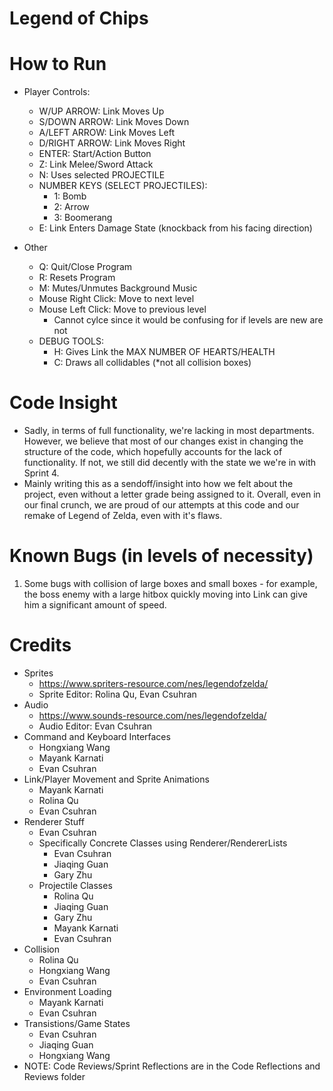 # Legend of Chips

# How to Run
* Player Controls:
  - W/UP ARROW: Link Moves Up
  - S/DOWN ARROW: Link Moves Down
  - A/LEFT ARROW: Link Moves Left
  - D/RIGHT ARROW: Link Moves Right
  - ENTER: Start/Action Button
  - Z: Link Melee/Sword Attack
  - N: Uses selected PROJECTILE
  - NUMBER KEYS (SELECT PROJECTILES):
     * 1: Bomb
     * 2: Arrow
     * 3: Boomerang
  - E: Link Enters Damage State (knockback from his facing direction)
       
* Other
  - Q: Quit/Close Program
  - R: Resets Program
  - M: Mutes/Unmutes Background Music
  - Mouse Right Click: Move to next level
  - Mouse Left Click: Move to previous level
      * Cannot cylce since it would be confusing for if levels are new are not
  - DEBUG TOOLS:
     * H: Gives Link the MAX NUMBER OF HEARTS/HEALTH
     * C: Draws all collidables (*not all collision boxes)

# Code Insight
* Sadly, in terms of full functionality, we're lacking in most departments. However, we believe that most of our changes exist in changing the structure of the code, which hopefully accounts for the lack of functionality. If not, we still did decently with the state we we're in with Sprint 4. 
* Mainly writing this as a sendoff/insight into how we felt about the project, even without a letter grade being assigned to it. Overall, even in our final crunch, we are proud of our attempts at this code and our remake of Legend of Zelda, even with it's flaws.

# Known Bugs (in levels of necessity)
1) Some bugs with collision of large boxes and small boxes - for example, the boss enemy with a large hitbox quickly moving into Link can give him a significant amount of speed. 

# Credits
* Sprites
  - https://www.spriters-resource.com/nes/legendofzelda/
  - Sprite Editor: Rolina Qu, Evan Csuhran
* Audio
  - https://www.sounds-resource.com/nes/legendofzelda/
  - Audio Editor: Evan Csuhran
* Command and Keyboard Interfaces
  - Hongxiang Wang
  - Mayank Karnati
  - Evan Csuhran
* Link/Player Movement and Sprite Animations
  - Mayank Karnati
  - Rolina Qu
  - Evan Csuhran
* Renderer Stuff
  - Evan Csuhran
  - Specifically Concrete Classes using Renderer/RendererLists
      * Evan Csuhran
      * Jiaqing Guan
      * Gary Zhu
  - Projectile Classes
      * Rolina Qu
      * Jiaqing Guan
      * Gary Zhu
      * Mayank Karnati
      * Evan Csuhran
* Collision
  - Rolina Qu
  - Hongxiang Wang
  - Evan Csuhran
* Environment Loading
  - Mayank Karnati
  - Evan Csuhran
* Transistions/Game States
  - Evan Csuhran
  - Jiaqing Guan
  - Hongxiang Wang
* NOTE: Code Reviews/Sprint Reflections are in the Code Reflections and Reviews folder

